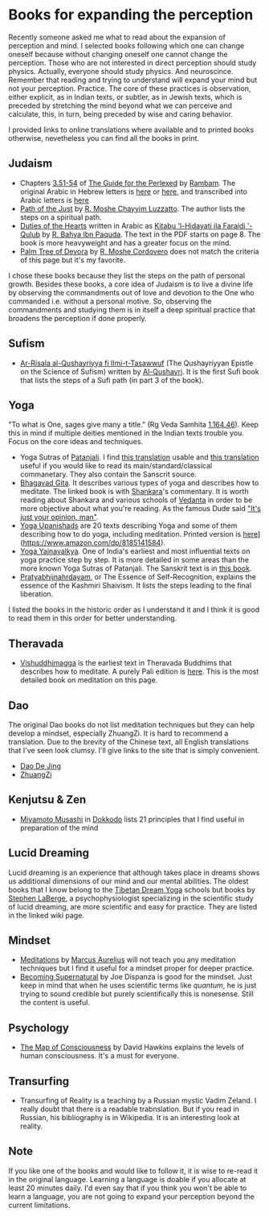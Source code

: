 # Books for expanding the perception

Recently someone asked me what to read about the expansion of perception and mind. I selected books following which one can change oneself because without changing oneself one cannot change the perception. Those who are not interested in direct perception should study physics. Actually, everyone should study physics. And neuroscince. Remember that reading and trying to understand will expand your mind but not your perception. Practice. The core of these practices is observation, either explicit, as in Indian texts, or subtler, as in Jewish texts, which is preceded by stretching the mind beyond what we can perceive and calculate, this, in turn, being preceded by wise and caring behavior.

I provided links to online translations where available and to printed books otherwise, nevetheless you can find all the books in print.

## Judaism

- Chapters [3.51-54](https://www.sefaria.org/Guide_for_the_Perplexed%2C_Part_3.51.1?lang=bi) of [The Guide for the Perlexed](https://www.sefaria.org/Guide_for_the_Perplexed?tab=contents) by [Rambam](https://en.wikipedia.org/wiki/Maimonides). The original Arabic in Hebrew letters is [here](https://www.seforimonline.org/pdf/217%20%5bMoreh%20Nevuchim%20in%20Arabic%20%2C%20Moshe%20Ben%20Maimon%20%28Rambam%29%2C%20Jerusalem%2C%201930%2C%20%D7%9E%D7%95%D7%A8%D7%94%20%D7%A0%D7%91%D7%95%D7%9B%D7%99%D7%9D%20%D7%91%D7%A2%D7%A8%D7%91%D7%99%D7%AA%2C%20%D7%9E%D7%A9%D7%94%20%D7%91%D7%9F%20%D7%9E%D7%99%D7%9E%D7%95%D7%9F%20%28%D7%A8%D7%9E%D7%91%27%D7%9D%29%2C%20%D7%99%D7%A8%D7%95%D7%A9%D7%9C%D7%99%D7%9D%2C%20%D7%AA%D7%A8%D7%A6%27%D7%90%5d.pdf) or [here](https://he.wikisource.org/wiki/%D7%9E%D7%95%D7%A8%D7%94_%D7%A0%D7%91%D7%95%D7%9B%D7%99%D7%9D_(%D7%9E%D7%A7%D7%95%D7%A8)), and transcribed into Arabic letters is [here](http://sepehr.mohamadi.name/download/DelalatolHaerin.pdf)
- [Path of the Just](https://www.sefaria.org/Mesilat_Yesharim?tab=contents) by [R. Moshe Chayyim Luzzatto](https://en.wikipedia.org/wiki/Moshe_Chaim_Luzzatto). The author lists the steps on a spiritual path.
- [Duties of the Hearts](https://www.sefaria.org/Duties_of_the_Heart?tab=contents) written in Arabic as [Kitabu 'l-Hidayati ila Faraidi '-Qulub](hidaya-ila-faraidi-lqulub.pdf) by [R. Bahya Ibn Paquda](https://en.wikipedia.org/wiki/Bahya_ibn_Paquda). The text in the PDF starts on page 8. The book is more heavyweight and has a greater focus on the mind.
- [Palm Tree of Devora](https://www.sefaria.org/Tomer_Devorah?tab=contents) by [R. Moshe Cordovero](https://en.wikipedia.org/wiki/Moses_ben_Jacob_Cordovero) does not match the criteria of this page but it's my favorite.

I chose these books because they list the steps on the path of personal growth. Besides these books, a core idea of Judaism is to live a divine life by observing the commandments out of love and devotion to the One who commanded i.e. without a personal motive. So, observing the commandments and studying them is in itself a deep spiritual practice that broadens the perception if done properly.

## Sufism

- [Ar-Risala al-Qushayriyya fi Ilmi-t-Tasawwuf](https://www.amazon.com/Al-Qushayris-Epistle-Sufism-Qushayriyya-Al-Tasawwuf/dp/B08KH3T568/) (The Qushayriyyan Epistle on the Science of Sufism) written by [Al-Qushayri](https://en.wikipedia.org/wiki/Al-Qushayri). It is the first Sufi book that lists the steps of a Sufi path (in part 3 of the book). 

## Yoga

"To what is One, sages give many a title." (Rg Veda Samhita [1.164.46](https://vedicheritage.gov.in/samhitas/rigveda/shakala-samhita/rigveda-shakala-samhitas-mandal-01-sukta-164/)). Keep this in mind if multiple deities mentioned in the Indian texts trouble you. Focus on the core ideas and techniques.

- Yoga Sutras of [Patanjali](https://en.wikipedia.org/wiki/Patanjali). I find [this translation](https://www.amazon.com/Yoga-Sutras-Patanjali-Swami-Satchidananda/dp/1938477073) usable and [this translation](https://www.amazon.com/Yoga-Sutras-Patañjali-Translation-Commentary/dp/0865477361) useful if you would like to read its main/standard/classical commanetary. They also contain the Sanscrit source.
- [Bhagavad Gita](https://www.amazon.com/Srimad-Bhagavad-Gita-Bhasya-Sankaracarya/dp/8178235072/). It describes various types of yoga and describes how to meditate. The linked book is with [Shankara](https://en.wikipedia.org/wiki/Adi_Shankara)'s commentary. It is worth reading about Shankara and various schools of [Vedanta](https://en.wikipedia.org/wiki/Vedanta#Overview_of_the_main_schools_of_Vedanta) in order to be more objective about what you're reading. As the famous Dude said ["It's just your opinion, man"](https://www.youtube.com/watch?v=j95kNwZw8YY).
- [Yoga Upanishads](yoga-upanishads.pdf) are 20 texts describing Yoga and some of them describing how to do yoga, including meditation. Printed version is [here]([)](https://www.amazon.com/dp/8185141584).
- [Yoga Yajnavalkya](https://www.amazon.com/Yoga-Yajnavalkya-G-Mohan/dp/9810716486/). One of India's earliest and most influential texts on yoga practice step by step. It is more detailed in some areas than the more known Yoga Sutras of Patanjali. The Sanskrit text is in [this book](yoga-yajnavalkya.pdf).
- [Pratyabhijnahrdayam](pratyabhijnahrdayam.pdf), or The Essence of Self-Recognition, explains the essence of the Kashmiri Shaivism. It lists the steps leading to the final liberation.

I listed the books in the historic order as I understand it and I think it is good to read them in this order for better understanding.

## Theravada

- [Vishuddhimagga](https://www.amazon.com/Path-Purification-Visuddhimagga-Bhadantacariya-Buddhaghosa/dp/1928706002/) is the earliest text in Theravada Buddhims that describes how to meditate. A purely Pali edition is [here](https://www.amazon.com/Visuddhimagga-Path-Purification-Bhaddantacariya-Buddhaghosa/dp/1478369434/). This is the most detailed book on meditation on this page.

## Dao

The original Dao books do not list meditation techniques but they can help develop a mindset, especially ZhuangZi.
It is hard to recommend a translation. Due to the brevity of the Chinese text, all English translations that I've seen look clumsy. I'll give links to the site that is simply convenient.

- [Dao De Jing](https://ctext.org/dao-de-jing)
- [ZhuangZi](https://ctext.org/zhuangzi)

## Kenjutsu & Zen

- [Miyamoto Musashi](https://en.wikipedia.org/wiki/Miyamoto_Musashi) in [Dokkodo](https://en.wikipedia.org/wiki/Dokkōdō) lists 21 principles that I find useful in preparation of the mind

## Lucid Dreaming

Lucid dreaming is an experience that although takes place in dreams shows us additional dimensions of our mind and our mental abilities. The oldest books that I know belong to the [Tibetan Dream Yoga](https://en.wikipedia.org/wiki/Dream_yoga) schools but books by [Stephen LaBerge](https://en.wikipedia.org/wiki/Stephen_LaBerge), a psychophysiologist specializing in the scientific study of lucid dreaming, are more scientific and easy for practice. They are listed in the linked wiki page. 

## Mindset

- [Meditations](https://upload.wikimedia.org/wikipedia/commons/e/ed/Meditations_of_the_Emperor_Marcus_Antoninus_-_Volume_1_-_Farquharson_1944.pdf) by [Marcus Aurelius](https://en.wikipedia.org/wiki/Marcus_Aurelius) will not teach you any meditation techniques but I find it useful for a mindset proper for deeper practice.
- [Becoming Supernatural](https://www.amazon.com/Becoming-Supernatural-Common-People-Uncommon/dp/1401953115/) by Joe Dispanza is good for the mindset. Just keep in mind that when he uses scientific terms like _quantum_, he is just trying to sound credible but purely scientifically this is nonesense. Still the content is useful.

## Psychology

- [The Map of Consciousness](https://www.amazon.com/dp/1401959644?psc=1&ref=ppx_yo2ov_dt_b_product_details) by David Hawkins explains the levels of human consciousness. It's a must for everyone.

## Transurfing

- Transurfing of Reality is a teaching by a Russian mystic Vadim Zeland. I really doubt that there is a readable trabnslation. 
But if you read in Russian, his bibliography is in Wikipedia. It is an interesting look at reality.

## Note

If you like one of the books and would like to follow it, it is wise to re-read it in the original language. 
Learning a language is doable if you allocate at least 20 minutes daily. 
I'd even say that if you think you won't be able to learn a language, you are not going to expand your perception beyond the current limitations.

